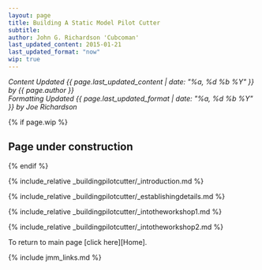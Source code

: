 ```yaml
---
layout: page
title: Building A Static Model Pilot Cutter
subtitle:
author: John G. Richardson 'Cubcoman'
last_updated_content: 2015-01-21
last_updated_format: "now"
wip: true
---
```

*Content Updated {{ page.last_updated_content | date: "%a, %d %b %Y" }} by {{ page.author }}*  
*Formatting Updated {{ page.last_updated_format | date: "%a, %d %b %Y" }} by Joe Richardson*

{% if page.wip %}
## Page under construction
{% endif %}

{% include_relative _buildingpilotcutter/_introduction.md %}

{% include_relative _buildingpilotcutter/_establishingdetails.md %}

{% include_relative _buildingpilotcutter/_intotheworkshop1.md %}

{% include_relative _buildingpilotcutter/_intotheworkshop2.md %}

To return to main page [click here][Home].

{% include jmm_links.md %}